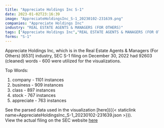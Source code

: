 ```yaml
---
title: "Appreciate Holdings Inc S-1"
date: 2023-01-02T23:16:39
image: "AppreciateHoldingsInc_S-1_20230102-231639.png"
companies: "Appreciate Holdings Inc"
industry: "REAL ESTATE AGENTS & MANAGERS (FOR OTHERS)"
tags: ["Appreciate Holdings Inc","REAL ESTATE AGENTS & MANAGERS (FOR OTHERS)","12-30-2022","S-1"]
forms: "S-1"
---
```

Appreciate Holdings Inc, which is in the Real Estate Agents & Managers (For Others) [6531] industry, SEC S-1 filing on December 30, 2022 had 92603 (cleaned) words - 600 were utilized for the visualizations.

Top Words:
1. company - 1101 instances
2. business - 909 instances
3. class - 897 instances
4. stock - 767 instances
5. appreciate - 763 instances


See the parsed data used in the visualization [here]({{< staticlink name=AppreciateHoldingsInc_S-1_20230102-231639.json >}}).  
View the actual filing on the SEC website [here](https://www.sec.gov/Archives/edgar/data/1821075/0001213900-22-084037.txt)
